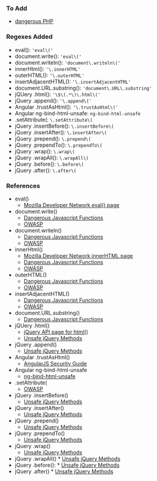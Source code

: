 ### To Add
* [dangerous PHP](https://www.eukhost.com/blog/webhosting/dangerous-php-functions-must-be-disabled)


### Regexes Added
* eval(): `'eval\('`
* document.write(): `'eval\('`
* document.writeln(): `'document\.writeln\('`
* innerHtml(): `'\.innerHTML'`
* outerHTML(): `'\.outerHTML'`
* insertAdjacentHTML(): `'\.insertAdjacentHTML'`
* document.URL.substring(): `'document\.URL\.substring'`
* jQUery .html(): `'\$\(.*\)\.html\('`
* jQuery .append(): `'\.append\('`
* Angular .trustAsHtml(): `'\.trustAsHtml\('`
* Angular ng-bind-html-unsafe: `ng-bind-html-unsafe`
* .setAttribute(: `\.setAttribute\(`
* jQuery .insertBefore(): `\.insertBefore\(`
* jQuery .insertAfter(): `\.insertAfter\(`
* jQuery .prepend(): `\.prepend\(`
* jQuery .prependTo(): `\.prependTo\(`
* jQuery .wrap(): `\.wrap\(`
* jQuery .wrapAll(): `\.wrapAll\(`
* jQuery .before(): `\.before\(`
* jQuery .after(): `\.after\(`

### References
* eval()
    * [Mozilla Developer Network eval() page](https://developer.mozilla.org/en-US/docs/Web/JavaScript/Reference/Global_Objects/eval)
* document.write()
    * [Dangerous Javascript Functions](http://blog.blueclosure.com/2017/09/javascript-dangerous-functions-part-1.html)
    * [OWASP](https://www.owasp.org/index.php/DOM_based_XSS_Prevention_Cheat_Sheet)
* document.writeln()
    * [Dangerous Javascript Functions](http://blog.blueclosure.com/2017/09/javascript-dangerous-functions-part-1.html)
    * [OWASP](https://www.owasp.org/index.php/DOM_based_XSS_Prevention_Cheat_Sheet)
* innerHtml()
    * [Mozilla Developer Network innerHTML page](https://developer.mozilla.org/en-US/docs/Web/API/Element/innerHTML)
    * [Dangerous Javascript Functions](http://blog.blueclosure.com/2017/09/javascript-dangerous-functions-part-1.html)
    * [OWASP](https://www.owasp.org/index.php/DOM_based_XSS_Prevention_Cheat_Sheet)
* outerHTML()
    * [Dangerous Javascript Functions](http://blog.blueclosure.com/2017/09/javascript-dangerous-functions-part-1.html)
    * [OWASP](https://www.owasp.org/index.php/DOM_based_XSS_Prevention_Cheat_Sheet)
* insertAdjacentHTML()
    * [Dangerous Javascript Functions](http://blog.blueclosure.com/2017/09/javascript-dangerous-functions-part-1.html)
    * [OWASP](https://www.owasp.org/index.php/DOM_based_XSS_Prevention_Cheat_Sheet)
* document.URL.substring()
    * [Dangerous Javascript Functions](http://blog.blueclosure.com/2017/09/javascript-dangerous-functions-part-1.html)
* jQUery .html()
    * [jQuery API page for html()](https://api.jquery.com/html/)
    * [Unsafe jQuery Methods](https://coderwall.com/p/h5lqla/safe-vs-unsafe-jquery-methods)
* jQuery .append()
    * [Unsafe jQuery Methods](https://coderwall.com/p/h5lqla/safe-vs-unsafe-jquery-methods)
* Angular .trustAsHtml()
    * [AngularJS Security Guide](https://docs.angularjs.org/guide/security)
* Angular ng-bind-html-unsafe
    * [ng-bind-html-unsafe](http://erikaugust.com/thoughts/ng-bind-html/)
* .setAttribute(
    * [OWASP](https://www.owasp.org/index.php/DOM_based_XSS_Prevention_Cheat_Sheet)
* jQuery .insertBefore()
    * [Unsafe jQuery Methods](https://coderwall.com/p/h5lqla/safe-vs-unsafe-jquery-methods)
* jQuery .insertAfter()
    * [Unsafe jQuery Methods](https://coderwall.com/p/h5lqla/safe-vs-unsafe-jquery-methods)
* jQuery .prepend()
    * [Unsafe jQuery Methods](https://coderwall.com/p/h5lqla/safe-vs-unsafe-jquery-methods)
* jQuery .prependTo()
    * [Unsafe jQuery Methods](https://coderwall.com/p/h5lqla/safe-vs-unsafe-jquery-methods)
* jQuery .wrap()
    * [Unsafe jQuery Methods](https://coderwall.com/p/h5lqla/safe-vs-unsafe-jquery-methods)
* jQuery .wrapAll()
      * [Unsafe jQuery Methods](https://coderwall.com/p/h5lqla/safe-vs-unsafe-jquery-methods)
* jQuery .before():
      * [Unsafe jQuery Methods](https://coderwall.com/p/h5lqla/safe-vs-unsafe-jquery-methods)
* jQuery .after()
      * [Unsafe jQuery Methods](https://coderwall.com/p/h5lqla/safe-vs-unsafe-jquery-methods)